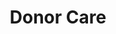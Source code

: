 ---
path: "/team/brie-sanders"
order: 7
name: "Mike Hoffman"
title: "Donor Care"
photo: "/images/volunteers/mike.jpg"
facebook: "https://www.facebook.com/mike.hoffman.7186"
instagram: "https://instagram.com/maddog0930/"
category: "Team"
---